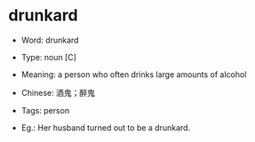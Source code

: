 # drunkard

- Word: drunkard

- Type: noun [C]
- Meaning: a person who often drinks large amounts of alcohol
- Chinese: 酒鬼；醉鬼
- Tags: person
- Eg.: Her husband turned out to be a drunkard.

